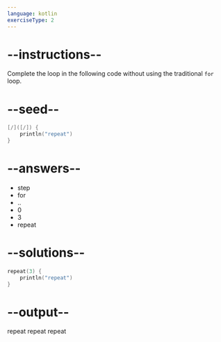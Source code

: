 ```yaml
---
language: kotlin
exerciseType: 2
---
```


# --instructions--

Complete the loop in the following code without using the traditional `for` loop.

# --seed--

```kotlin
[/]([/]) {
    println("repeat")
}
```

# --answers--

- step
- for 
- ..
- 0
- 3
- repeat

# --solutions--

```kotlin
repeat(3) {
    println("repeat")
}
```

# --output--

repeat
repeat
repeat
